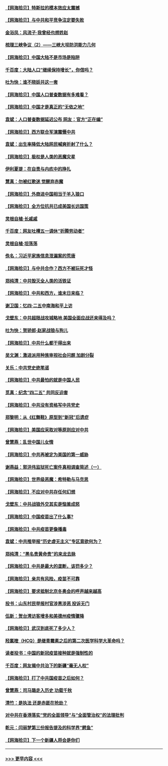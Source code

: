 #### [【网海拾贝】特斯拉的模本效应太震撼](../pages/nsc993/n12925626.md?t=05061701) 
#### [【网海拾贝】与中共和平竞争注定要失败](../pages/nsc993/n12923326.md?t=05061701) 
#### [金浴凤：风流子‧我曾经也想姓赵](../pages/nsc993/n12920911.md?t=05061701) 
#### [梳理三峡争议（2）——三峡大坝防洪能力几何](../pages/nsc993/n12920173.md?t=05061701) 
#### [【网海拾贝】中国大陆不是市场是陷阱](../pages/nsc993/n12920143.md?t=05061701) 
#### [千百度：大陆人口“继续保持增长”，你信吗？](../pages/nsc993/n12918946.md?t=05061701) 
#### [吐为快：谁不晓妖共这一套](../pages/nsc993/n12918941.md?t=05061701) 
#### [【网海拾贝】中国人口普查数据有多难看？](../pages/nsc993/n12917822.md?t=05061701) 
#### [【网海拾贝】中国才是真正的“无依之地”](../pages/nsc993/n12915845.md?t=05061701) 
#### [袁斌：人口普查数据延迟公布 网友：官方“正在编”](../pages/nsc993/n12915748.md?t=05061701) 
#### [【网海拾贝】西方联合军演震慑中共](../pages/nsc993/n12913466.md?t=05061701) 
#### [袁斌：出生率降低大陆网民喊爽折射了什么？](../pages/nsc993/n12913365.md?t=05061701) 
#### [【网海拾贝】极权是人类的恶魔灾星](../pages/nsc993/n12910697.md?t=05061701) 
#### [伊利夏提：在自责与内疚中的挣扎](../pages/nsc993/n12910493.md?t=05061701) 
#### [慧真：勿被红歌迷 觉醒弃赤魔](../pages/nsc993/n12910485.md?t=05061701) 
#### [【网海拾贝】外商进中国相当于羊入狼口](../pages/nsc993/n12908274.md?t=05061701) 
#### [【网海拾贝】全方位抗共已成美国长远国策](../pages/nsc993/n12906878.md?t=05061701) 
#### [灵根自植‧长戚戚](../pages/nsc993/n12905585.md?t=05061701) 
#### [千百度：网友吐槽五一调休“折腾劳动者”](../pages/nsc993/n12905934.md?t=05061701) 
#### [灵根自植‧坦荡荡](../pages/nsc993/n12905562.md?t=05061701) 
#### [佚名：习近平家族信息泄漏案的荒唐](../pages/nsc993/n12904705.md?t=05061701) 
#### [【网海拾贝】与中共合作？西方不被玩死才怪](../pages/nsc993/n12903873.md?t=05061701) 
#### [郑纯清：中共毁灭全人类的活铁证](../pages/nsc993/n12903785.md?t=05061701) 
#### [【网海拾贝】中共和西方，谁末日来临？](../pages/nsc993/n12903482.md?t=05061701) 
#### [谢卫国：忆四‧二五中南海和平上访](../pages/nsc993/n12902192.md?t=05061701) 
#### [戈壁东：中共超限战攻城略地 美国全面应战还来得及吗？](../pages/nsc993/n12902297.md?t=05061701) 
#### [吐为快：贺骄郎‧赵家战狼与狗儿](../pages/nsc993/n12902280.md?t=05061701) 
#### [【网海拾贝】中共什么都干得出来](../pages/nsc993/n12897500.md?t=05061701) 
#### [吴文渊：激进派用种族审视社会问题 加剧分裂](../pages/nsc993/n12893881.md?t=05061701) 
#### [关乐：中共党史绝笔谣](../pages/nsc993/n12897270.md?t=05061701) 
#### [【网海拾贝】中共最怕的就是中国人民](../pages/nsc993/n12894705.md?t=05061701) 
#### [觅真：纪念“四二五” 共同反迫害](../pages/nsc993/n12894553.md?t=05061701) 
#### [【网海拾贝】中共没有资格写中共党史](../pages/nsc993/n12892231.md?t=05061701) 
#### [郑黎明：从《红舞鞋》原型到“新冠”后遗症](../pages/nsc993/n12890469.md?t=05061701) 
#### [【网海拾贝】美国应采取对等原则应对中共](../pages/nsc993/n12889176.md?t=05061701) 
#### [曾慧燕：乱世中国儿女情](../pages/nsc993/n12887931.md?t=05061701) 
#### [【网海拾贝】中共再被定为美国的第一威胁](../pages/nsc993/n12887580.md?t=05061701) 
#### [谢燕益：郭洪伟监狱死亡案件真相调查简述（一）](../pages/nsc993/n12885648.md?t=05061701) 
#### [【网海拾贝】世界级恶魔：希特勒与马克思](../pages/nsc993/n12884062.md?t=05061701) 
#### [【网海拾贝】不应对中共存任何幻想](../pages/nsc993/n12881460.md?t=05061701) 
#### [戈壁东：中共战狼外交其实是恼羞成怒](../pages/nsc993/n12880392.md?t=05061701) 
#### [【网海拾贝】中国疫苗出了什么事?](../pages/nsc993/n12879124.md?t=05061701) 
#### [【网海拾贝】中共疫苗更像播毒](../pages/nsc993/n12876631.md?t=05061701) 
#### [袁斌：中共推举报“历史虚无主义”专区意欲何为？](../pages/nsc993/n12876530.md?t=05061701) 
#### [郑纯清：“黑名贵黄命贵”的来龙去脉](../pages/nsc993/n12875589.md?t=05061701) 
#### [【网海拾贝】中共是最大的垄断，该罚多少？](../pages/nsc993/n12874006.md?t=05061701) 
#### [【网海拾贝】亲共有风险，疫苗不可靠](../pages/nsc993/n12872224.md?t=05061701) 
#### [【网海拾贝】要求抵制北京冬奥会的呼声越来越高](../pages/nsc993/n12868962.md?t=05061701) 
#### [投书：山东村民举报村官涉黑涉恶 投诉无门](../pages/nsc993/n12869726.md?t=05061701) 
#### [伍新：贺台湾访客增多和美德州疫情骤降](../pages/nsc993/n12865651.md?t=05061701) 
#### [【网海拾贝】武汉到底死了多少人？](../pages/nsc993/n12863707.md?t=05061701) 
#### [羟氯喹（HCQ）是继青霉素之后的第二次医学科学大革命吗？](../pages/nsc993/n12638564.md?t=05061701) 
#### [读者投书：中国的新冠疫苗接种就是强制性的](../pages/nsc993/n12859932.md?t=05061701) 
#### [千百度：网友揭中共治下的新疆“毫无人权”](../pages/nsc993/n12858385.md?t=05061701) 
#### [【网海拾贝】打了中共国疫苗之后如何？](../pages/nsc993/n12857866.md?t=05061701) 
#### [曾慧燕：司马璐走入历史 功载千秋](../pages/nsc993/n12856996.md?t=05061701) 
#### [清竹：是执法 还是赤匪在抢劫？](../pages/nsc993/n12856952.md?t=05061701) 
#### [对中共在香港落实“党的全面领导”与“全面管治权”的法理批判](../pages/nsc993/n12856929.md?t=05061701) 
#### [乾元：闫丽梦第三份报告提及的科学界“鳄鱼”](../pages/nsc993/n12855985.md?t=05061701) 
#### [【网海拾贝】下一个新疆人将会是你们](../pages/nsc993/n12855864.md?t=05061701) 

----
#### [ >>> 更早内容 <<< ](../indexes/nsc993-earlier.md)
